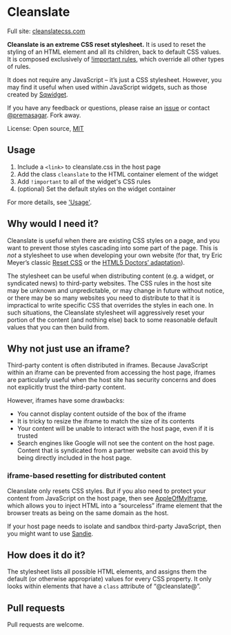 # Cleanslate

Full site: [cleanslatecss.com](http://cleanslatecss.com)

**Cleanslate is an extreme CSS reset stylesheet.** It is used to reset the styling of an HTML element and all its children, back to default CSS values. It is composed exclusively of [!important rules](http://www.w3.org/TR/CSS2/cascade.html#important-rules), which override all other types of rules.

It does not require any JavaScript – it’s just a CSS stylesheet. However, you may find it useful when used within JavaScript widgets, such as those created by [Sqwidget](https://github.com/premasagar/sqwidget).

If you have any feedback or questions, please raise an [issue](https://github.com/premasagar/cleanslate/issues) or contact [@premasagar](https://twitter.com/premasagar). Fork away.

License: Open source, [MIT](http://opensource.org/licenses/MIT)


Usage
-----

1. Include a `<link>` to cleanslate.css in the host page
2. Add the class `cleanslate` to the HTML container element of the widget
3. Add `!important` to all of the widget's CSS rules
4. (optional) Set the default styles on the widget container

For more details, see ['Usage'](http://cleanslatecss.com/#Usage).


Why would I need it?
--------------------

Cleanslate is useful when there are existing CSS styles on a page, and you want to prevent those styles cascading into some part of the page. This is *not* a stylesheet to use when developing your own website (for that, try Eric Meyer’s classic [Reset CSS](http://meyerweb.com/eric/tools/css/reset/) or the [HTML5 Doctors’ adaptation](http://html5doctor.com/html-5-reset-stylesheet)).

The stylesheet can be useful when distributing content (e.g. a widget, or syndicated news) to third-party websites. The CSS rules in the host site may be unknown and unpredictable, or may change in future without notice, or there may be so many websites you need to distribute to that it is impractical to write specific CSS that overrides the styles in each one. In such situations, the Cleanslate stylesheet will aggressively reset your portion of the content (and nothing else) back to some reasonable default values that you can then build from.


Why not just use an iframe?
---------------------------

Third-party content is often distributed in iframes. Because JavaScript within an iframe can be prevented from accessing the host page, iframes are particularly useful when the host site has security concerns and does not explicitly trust the third-party content.

However, iframes have some drawbacks:

-   You cannot display content outside of the box of the iframe
-   It is tricky to resize the iframe to match the size of its contents
-   Your content will be unable to interact with the host page, even if it is trusted
-   Search engines like Google will not see the content on the host page. Content that is syndicated from a partner website can avoid this by being directly included in the host page.

### iframe-based resetting for distributed content

Cleanslate only resets CSS styles. But if you also need to protect your content from JavaScript on the host page, then see [AppleOfMyIframe](https://github.com/premasagar/appleofmyiframe), which allows you to inject HTML into a “sourceless” iframe element that the browser treats as being on the same domain as the host.

If your host page needs to isolate and sandbox third-party JavaScript, then you might want to use [Sandie](https://github.com/premasagar/sandie).


How does it do it?
------------------

The stylesheet lists all possible HTML elements, and assigns them the default (or otherwise appropriate) values for every CSS property. It only looks within elements that have a `class` attribute of “@cleanslate@”.


Pull requests
-------------

Pull requests are welcome.
